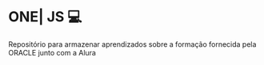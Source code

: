 # ONE| JS 💻

Repositório para armazenar aprendizados sobre a formação fornecida pela ORACLE junto com a Alura